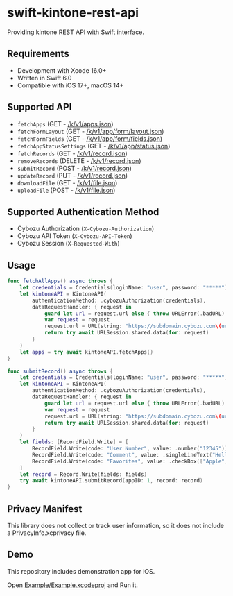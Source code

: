 # swift-kintone-rest-api

Providing kintone REST API with Swift interface.

## Requirements

- Development with Xcode 16.0+
- Written in Swift 6.0
- Compatible with iOS 17+, macOS 14+

## Supported API

- `fetchApps` (GET - [/k/v1/apps.json](https://kintone.dev/en/docs/kintone/rest-api/apps/get-apps/))
- `fetchFormLayout` (GET - [/k/v1/app/form/layout.json](https://kintone.dev/en/docs/kintone/rest-api/apps/get-form-layout/))
- `fetchFormFields` (GET - [/k/v1/app/form/fields.json](https://kintone.dev/en/docs/kintone/rest-api/apps/get-form-fields/))
- `fetchAppStatusSettings` (GET - [/k/v1/app/status.json](https://kintone.dev/en/docs/kintone/rest-api/apps/get-process-management-settings/))
- `fetchRecords` (GET - [/k/v1/record.json](https://kintone.dev/en/docs/kintone/rest-api/records/get-records/))
- `removeRecords` (DELETE - [/k/v1/record.json](https://kintone.dev/en/docs/kintone/rest-api/records/delete-records/)) 
- `submitRecord` (POST - [/k/v1/record.json](https://kintone.dev/en/docs/kintone/rest-api/records/add-record/))
- `updateRecord` (PUT - [/k/v1/record.json](https://kintone.dev/en/docs/kintone/rest-api/records/update-record/))
- `downloadFile` (GET - [/k/v1/file.json](https://kintone.dev/en/docs/kintone/rest-api/files/download-file/))
- `uploadFile` (POST - [/k/v1/file.json](https://kintone.dev/en/docs/kintone/rest-api/files/upload-file/))

## Supported Authentication Method

- Cybozu Authorization (`X-Cybozu-Authorization`)
- Cybozu API Token (`X-Cybozu-API-Token`)
- Cybozu Session (`X-Requested-With`)

## Usage

```swift
func fetchAllApps() async throws {
    let credentials = Credentials(loginName: "user", password: "*****")
    let kintoneAPI = KintoneAPI(
        authenticationMethod: .cybozuAuthorization(credentials),
        dataRequestHandler: { request in
            guard let url = request.url else { throw URLError(.badURL) }
            var request = request
            request.url = URL(string: "https://subdomain.cybozu.com\(url.relativeString)")
            return try await URLSession.shared.data(for: request)
        }
    )
    let apps = try await kintoneAPI.fetchApps()
}

func submitRecord() async throws {
    let credentials = Credentials(loginName: "user", password: "*****")
    let kintoneAPI = KintoneAPI(
        authenticationMethod: .cybozuAuthorization(credentials),
        dataRequestHandler: { request in
            guard let url = request.url else { throw URLError(.badURL) }
            var request = request
            request.url = URL(string: "https://subdomain.cybozu.com\(url.relativeString)")
            return try await URLSession.shared.data(for: request)
        }
    )
    let fields: [RecordField.Write] = [
        RecordField.Write(code: "User Number", value: .number("12345")),
        RecordField.Write(code: "Comment", value: .singleLineText("Hello World!")),
        RecordField.Write(code: "Favorites", value: .checkBox(["Apple", "Banana"])),
    ]
    let record = Record.Write(fields: fields)
    try await kintoneAPI.submitRecord(appID: 1, record: record)
}
```

## Privacy Manifest

This library does not collect or track user information, so it does not include a PrivacyInfo.xcprivacy file.

## Demo

This repository includes demonstration app for iOS.

Open [Example/Example.xcodeproj](/Example/Example.xcodeproj) and Run it.
